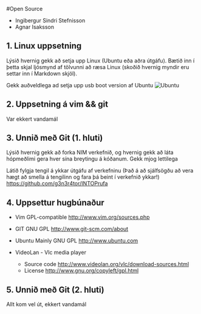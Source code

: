 #Open Source

* Ingibergur Sindri Stefnisson
* Agnar Isaksson

## 1. Linux uppsetning

Lýsið hvernig gekk að setja upp Linux (Ubuntu eða aðra útgáfu). Bætið inn í þetta skjal ljósmynd af tölvunni að ræsa Linux (skoðið hvernig myndir eru settar inn í Markdown skjöl).

Gekk auðveldlega ad setja upp usb boot version af Ubuntu 
![Ubuntu](http://i.imgur.com/BxB6I4H.png)
## 2. Uppsetning á vim && git

Var ekkert vandamál

## 3. Unnið með Git (1. hluti)

Lýsið hvernig gekk að forka NIM verkefnið, og hvernig gekk að láta hópmeðlimi gera hver sína breytingu á kóðanum.
Gekk mjog lettilega

Látið fylgja tengil á ykkar útgáfu af verkefninu (Það á að sjálfsögðu að vera hægt að smella á tengilinn og fara þá beint í verkefnið ykkar!)
<https://github.com/g3n3r4tor/INTOPrufa>
## 4. Uppsettur hugbúnaður
* Vim GPL-compatible <http://www.vim.org/sources.php>
* GIT GNU GPL <http://www.git-scm.com/about>
* Ubuntu Mainly GNU GPL <http://www.ubuntu.com>

* VideoLan - Vlc media player 
  * Source code <http://www.videolan.org/vlc/download-sources.html>
  * License <http://www.gnu.org/copyleft/gpl.html>

## 5. Unnið með Git (2. hluti)

Allt kom vel út, ekkert vandamál
